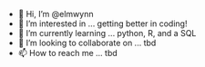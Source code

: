 - 👋 Hi, I’m @elmwynn
- 👀 I’m interested in ... getting better in coding!
- 🌱 I’m currently learning ... python, R, and a SQL
- 💞️ I’m looking to collaborate on ... tbd
- 📫 How to reach me ... tbd

<!---
elmwynn/elmwynn is a ✨ special ✨ repository because its `README.md` (this file) appears on your GitHub profile.
You can click the Preview link to take a look at your changes.
--->
